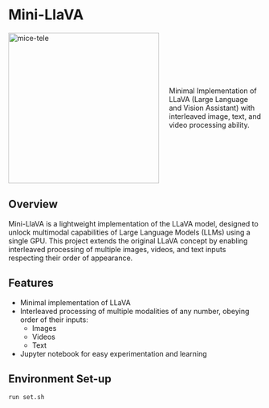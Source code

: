 # Mini-LlaVA

<div style="display: flex; align-items: center; margin-bottom: 20px;">
  <img src="https://github.com/user-attachments/assets/45681a03-d10f-4e54-ba58-f858dde11dfd" width="300" alt="mice-tele" style="margin-right: 20px;">
  <div>
    <p style="margin: 0;">Minimal Implementation of LLaVA (Large Language and Vision Assistant) with interleaved image, text, and video processing ability.</p>
  </div>
</div>

## Overview

Mini-LlaVA is a lightweight implementation of the LLaVA model, designed to unlock multimodal capabilities of Large Language Models (LLMs) using a single GPU. This project extends the original LLaVA concept by enabling interleaved processing of multiple images, videos, and text inputs respecting their order of appearance.

## Features

- Minimal implementation of LLaVA
- Interleaved processing of multiple modalities of any number, obeying order of their inputs:
  - Images
  - Videos
  - Text
- Jupyter notebook for easy experimentation and learning

## Environment Set-up
```shell
run set.sh
```
